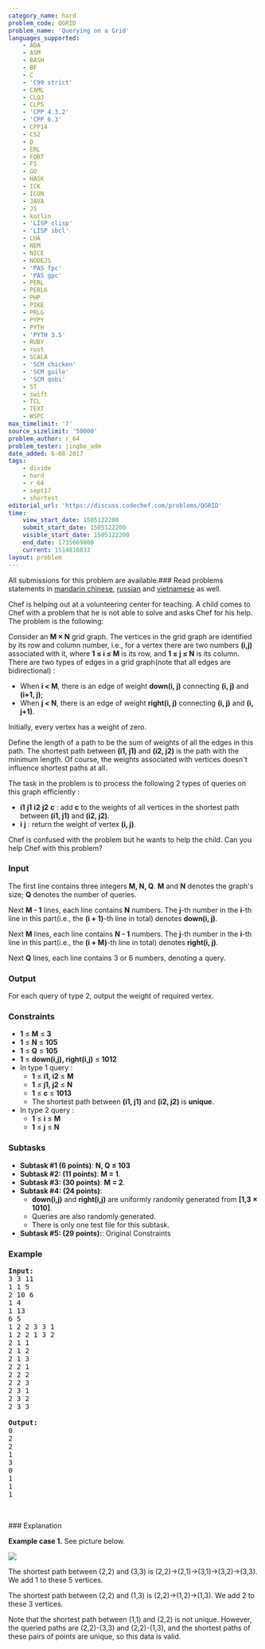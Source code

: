 ```yaml
---
category_name: hard
problem_code: QGRID
problem_name: 'Querying on a Grid'
languages_supported:
    - ADA
    - ASM
    - BASH
    - BF
    - C
    - 'C99 strict'
    - CAML
    - CLOJ
    - CLPS
    - 'CPP 4.3.2'
    - 'CPP 6.3'
    - CPP14
    - CS2
    - D
    - ERL
    - FORT
    - FS
    - GO
    - HASK
    - ICK
    - ICON
    - JAVA
    - JS
    - kotlin
    - 'LISP clisp'
    - 'LISP sbcl'
    - LUA
    - NEM
    - NICE
    - NODEJS
    - 'PAS fpc'
    - 'PAS gpc'
    - PERL
    - PERL6
    - PHP
    - PIKE
    - PRLG
    - PYPY
    - PYTH
    - 'PYTH 3.5'
    - RUBY
    - rust
    - SCALA
    - 'SCM chicken'
    - 'SCM guile'
    - 'SCM qobi'
    - ST
    - swift
    - TCL
    - TEXT
    - WSPC
max_timelimit: '7'
source_sizelimit: '50000'
problem_author: r_64
problem_tester: jingbo_adm
date_added: 6-08-2017
tags:
    - divide
    - hard
    - r_64
    - sept17
    - shortest
editorial_url: 'https://discuss.codechef.com/problems/QGRID'
time:
    view_start_date: 1505122200
    submit_start_date: 1505122200
    visible_start_date: 1505122200
    end_date: 1735669800
    current: 1514816033
layout: problem
---
```

All submissions for this problem are available.### Read problems statements in [mandarin chinese](http://www.codechef.com/download/translated/SEPT17/mandarin/QGRID.pdf), [russian](http://www.codechef.com/download/translated/SEPT17/russian/QGRID.pdf) and [vietnamese](http://www.codechef.com/download/translated/SEPT17/vietnamese/QGRID.pdf) as well.

Chef is helping out at a volunteering center for teaching. A child comes to Chef with a problem that he is not able to solve and asks Chef for his help. The problem is the following:

 Consider an **M × N** grid graph. The vertices in the grid graph are identified by its row and column number, i.e., for a vertex there are two numbers **(i,j)** associated with it, where **1 ≤ i ≤ M** is its row, and **1 ≤ j ≤ N** is its column. There are two types of edges in a grid graph(note that all edges are bidirectional) :

- When **i < M**, there is an edge of weight **down(i, j)** connecting **(i, j)** and **(i+1, j)**;
- When **j < N**, there is an edge of weight **right(i, j)** connecting **(i, j)** and **(i, j+1)**.

 Initially, every vertex has a weight of zero.

 Define the length of a path to be the sum of weights of all the edges in this path. The shortest path between **(i1, j1)** and **(i2, j2)** is the path with the minimum length. Of course, the weights associated with vertices doesn't influence shortest paths at all.

The task in the problem is to process the following 2 types of queries on this graph efficiently :

- **i1** **j1** **i2** **j2** **c** : add **c** to the weights of all vertices in the shortest path between **(i1, j1)** and **(i2, j2)**.
- **i** **j** : return the weight of vertex **(i, j)**.

Chef is confused with the problem but he wants to help the child. Can you help Chef with this problem?

### Input

The first line contains three integers **M, N, Q**. **M** and **N** denotes the graph's size; **Q** denotes the number of queries.

Next **M - 1** lines, each line contains **N** numbers. The **j**-th number in the **i**-th line in this part(i.e., the **(i + 1)**-th line in total) denotes **down(i, j)**.

Next **M** lines, each line contains **N - 1** numbers. The **j**-th number in the **i**-th line in this part(i.e., the **(i + M)**-th line in total) denotes **right(i, j)**.

Next **Q** lines, each line contains 3 or 6 numbers, denoting a query.

### Output

For each query of type 2, output the weight of required vertex.

### Constraints

- **1** ≤ **M** ≤ **3**
- **1** ≤ **N** ≤ **105**
- **1** ≤ **Q** ≤ **105**
- **1** ≤ **down(i,j), right(i,j)** ≤ **1012**
- In type 1 query : 
  - **1** ≤ **i1, i2** ≤ **M**
  - **1** ≤ **j1, j2** ≤ **N**
  - **1** ≤ **c** ≤ **1013**
  - The shortest path between **(i1, j1)** and **(i2, j2)** is **unique**.
- In type 2 query : 
  - **1** ≤ **i** ≤ **M**
  - **1** ≤ **j** ≤ **N**

### Subtasks

- **Subtask #1 (6 points)**: **N, Q ≤ 103**
- **Subtask #2: (11 points)**: **M = 1**.
- **Subtask #3: (30 points)**: **M = 2**.
- **Subtask #4: (24 points)**: 
  - **down(i,j)** and **right(i,j)** are uniformly randomly generated from **\[1,3 × 1010\]**.
  - Queries are also randomly generated.
  - There is only one test file for this subtask.
- **Subtask #5: (29 points):**: Original Constraints

### Example

<pre>
<b>Input:</b>
3 3 11
1 1 5
2 10 6
1 4
1 13
6 5
1 2 2 3 3 1
1 2 2 1 3 2
2 1 1
2 1 2
2 1 3
2 2 1
2 2 2
2 2 3
2 3 1
2 3 2
2 3 3

<b>Output:</b>
0
2
2
1
3
0
1
1
1


</pre>###  Explanation
 **Example case 1.** See picture below.

 ![](https://codechef_shared.s3.amazonaws.com/upfiles/QGRID_sample_explanation_mfpOHUo4Bq.png)

 The shortest path between (2,2) and (3,3) is (2,2)->(2,1)->(3,1)->(3,2)->(3,3). We add 1 to these 5 vertices.

 The shortest path between (2,2) and (1,3) is (2,2)->(1,2)->(1,3). We add 2 to these 3 vertices.

 Note that the shortest path between (1,1) and (2,2) is not unique. However, the queried paths are (2,2)-(3,3) and (2,2)-(1,3), and the shortest paths of these pairs of points are unique, so this data is valid.
